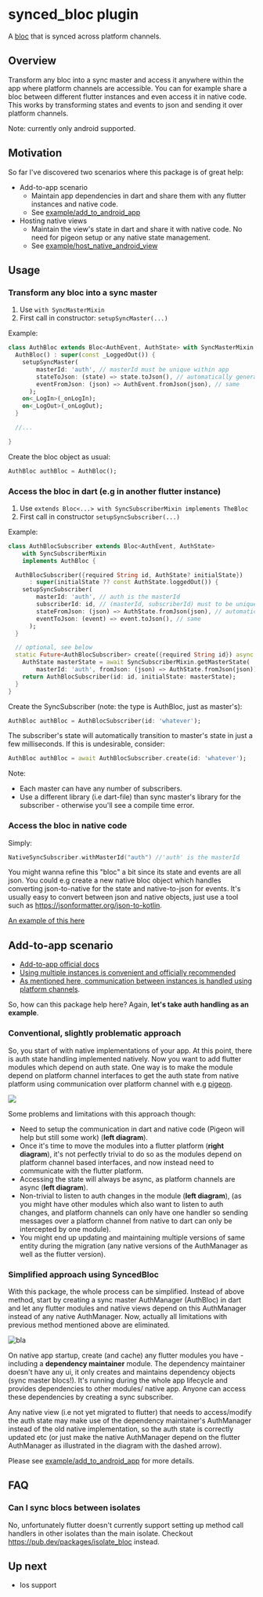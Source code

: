 # synced_bloc plugin

A [bloc](https://pub.dev/packages/flutter_bloc) that is synced across platform channels.

## Overview

Transform any bloc into a sync master and access it anywhere within the app where platform channels are accessible. You can for example share a bloc between different flutter instances and even access it in native code. This works by transforming states and events to json and sending it over platform channels.

Note: currently only android supported.

## Motivation

So far I've discovered two scenarios where this package is of great help:
- Add-to-app scenario
  - Maintain app dependencies in dart and share them with any flutter instances and native code.
  - See [example/add_to_android_app](https://github.com/mase7569/synced_bloc/tree/master/example/add_to_android_app)
- Hosting native views
  - Maintain the view's state in dart and share it with native code. No need for pigeon setup or any native state management.
  - See [example/host_native_android_view](https://github.com/mase7569/synced_bloc/tree/master/example/host_native_android_view)

## Usage

### Transform any bloc into a sync master

1) Use `with SyncMasterMixin`
2) First call in constructor: `setupSyncMaster(...)`

Example:
```dart
class AuthBloc extends Bloc<AuthEvent, AuthState> with SyncMasterMixin {
  AuthBloc() : super(const _LoggedOut()) {
    setupSyncMaster(
        masterId: 'auth', // masterId must be unique within app
        stateToJson: (state) => state.toJson(), // automatically generated if using freezed: https://pub.dev/packages/freezed#fromjsontojson
        eventFromJson: (json) => AuthEvent.fromJson(json), // same
      );
    on<_LogIn>(_onLogIn);
    on<_LogOut>(_onLogOut);
  }

  //...

}
```

Create the bloc object as usual:
```dart
AuthBloc authBloc = AuthBloc();
```

### Access the bloc in dart (e.g in another flutter instance)

1) Use `extends Bloc<...> with SyncSubscriberMixin implements TheBloc`
2) First call in constructor `setupSyncSubscriber(...)`

Example:
```dart
class AuthBlocSubscriber extends Bloc<AuthEvent, AuthState>
    with SyncSubscriberMixin
    implements AuthBloc {

  AuthBlocSubscriber({required String id, AuthState? initialState})
      : super(initialState ?? const AuthState.loggedOut()) {
    setupSyncSubscriber(
        masterId: 'auth', // auth is the masterId
        subscriberId: id, // (masterId, subscriberId) must to be unique within app
        stateFromJson: (json) => AuthState.fromJson(json), // automatically generated if using freezed: https://pub.dev/packages/freezed#fromjsontojson
        eventToJson: (event) => event.toJson(), // same
      );
  }

  // optional, see below
  static Future<AuthBlocSubscriber> create({required String id}) async {
    AuthState masterState = await SyncSubscriberMixin.getMasterState(
        masterId: 'auth', fromJson: (json) => AuthState.fromJson(json));
    return AuthBlocSubscriber(id: id, initialState: masterState);
  }
}

```

Create the SyncSubscriber (note: the type is AuthBloc, just as master's):
```dart
AuthBloc authBloc = AuthBlocSubscriber(id: 'whatever');
```

The subscriber's state will automatically transition to master's state in just a few milliseconds. If this is undesirable, consider:
```dart
AuthBloc authBloc = await AuthBlocSubscriber.create(id: 'whatever');
```

Note:
- Each master can have any number of subscribers.
- Use a different library (i.e dart-file) than sync master's library for the subscriber - otherwise you'll see a compile time error.

### Access the bloc in native code

Simply:

```kotlin
NativeSyncSubscriber.withMasterId("auth") //'auth' is the masterId
```

You might wanna refine this "bloc" a bit since its state and events are all json. You could e.g create a new native bloc object which handles converting json-to-native for the state and native-to-json for events. It's usually easy to convert between json and native objects, just use a tool such as https://jsonformatter.org/json-to-kotlin.

[An example of this here](https://github.com/mase7569/synced_bloc/blob/master/example/host_native_android_view/android/app/src/main/kotlin/dev/masel/host_native_android_view/CompassBloc.kt)

## Add-to-app scenario

- [Add-to-app official docs](https://docs.flutter.dev/development/add-to-app)
- [Using multiple instances is convenient and officially recommended](https://docs.flutter.dev/development/add-to-app/multiple-flutters)
- [As mentioned here, communication between instances is handled using platform channels](https://docs.flutter.dev/development/add-to-app/multiple-flutters#communication).

So, how can this package help here? Again, **let's take auth handling as an example**.

### Conventional, slightly problematic approach

So, you start of with native implementations of your app. At this point, there is auth state handling implemented natively. Now you want to add flutter modules which depend on auth state. One way is to make the module depend on platform channel interfaces to get the auth state from native platform using communication over platform channel with e.g [pigeon](https://pub.dev/packages/pigeon).

![](diagrams/add-to-app-conventional.png)

Some problems and limitations with this approach though:
- Need to setup the communication in dart and native code (Pigeon will help but still some work) (**left diagram**).
- Once it's time to move the modules into a flutter platform (**right diagram**), it's not perfectly trivial to do so as the modules depend on platform channel based interfaces, and now instead need to communicate with the flutter platform.
- Accessing the state will always be async, as platform channels are async (**left diagram**).
- Non-trivial to listen to auth changes in the module (**left diagram**), (as you might have other modules which also want to listen to auth changes, and platform channels can only have one handler so sending messages over a platform channel from native to dart can only be intercepted by one module).
- You might end up updating and maintaining multiple versions of same entity during the migration (any native versions of the AuthManager as well as the flutter version).

### Simplified approach using SyncedBloc

With this package, the whole process can be simplified. Instead of above method, start by creating a sync master AuthManager (AuthBloc) in dart and let any flutter modules and native views depend on this AuthManager instead of any native AuthManager. Now, actually all limitations with previous method mentioned above are eliminated.

![bla](diagrams/add-to-app-simplified.png)

On native app startup, create (and cache) any flutter modules you have - including a **dependency maintainer** module. The dependency maintainer doesn't have any ui, it only creates and maintains dependency objects (sync master blocs!). It's running during the whole app lifecycle and provides dependencies to other modules/ native app. Anyone can access these dependencies by creating a sync subscriber.

Any native view (i.e not yet migrated to flutter) that needs to access/modify the auth state may make use of the dependency maintainer's AuthManager instead of the old native implementation, so the auth state is correctly updated etc (or just make the native AuthManager depend on the flutter AuthManager as illustrated in the diagram with the dashed arrow).

Please see [example/add_to_android_app](https://github.com/mase7569/synced_bloc/tree/master/example/add_to_android_app) for more details.

## FAQ

### Can I sync blocs between isolates

No, unfortunately flutter doesn't currently support setting up method call handlers in other isolates than the main isolate. Checkout https://pub.dev/packages/isolate_bloc instead.

## Up next

- Ios support
